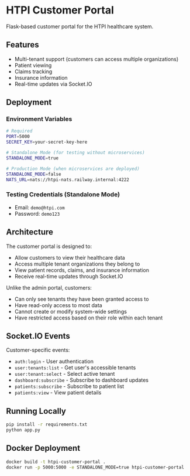 # HTPI Customer Portal

Flask-based customer portal for the HTPI healthcare system.

## Features

- Multi-tenant support (customers can access multiple organizations)
- Patient viewing
- Claims tracking
- Insurance information
- Real-time updates via Socket.IO

## Deployment

### Environment Variables

```bash
# Required
PORT=5000
SECRET_KEY=your-secret-key-here

# Standalone Mode (for testing without microservices)
STANDALONE_MODE=true

# Production Mode (when microservices are deployed)
STANDALONE_MODE=false
NATS_URL=nats://htpi-nats.railway.internal:4222
```

### Testing Credentials (Standalone Mode)

- Email: `demo@htpi.com`
- Password: `demo123`

## Architecture

The customer portal is designed to:
- Allow customers to view their healthcare data
- Access multiple tenant organizations they belong to
- View patient records, claims, and insurance information
- Receive real-time updates through Socket.IO

Unlike the admin portal, customers:
- Can only see tenants they have been granted access to
- Have read-only access to most data
- Cannot create or modify system-wide settings
- Have restricted access based on their role within each tenant

## Socket.IO Events

Customer-specific events:
- `auth:login` - User authentication
- `user:tenants:list` - Get user's accessible tenants
- `user:tenant:select` - Select active tenant
- `dashboard:subscribe` - Subscribe to dashboard updates
- `patients:subscribe` - Subscribe to patient list
- `patients:view` - View patient details

## Running Locally

```bash
pip install -r requirements.txt
python app.py
```

## Docker Deployment

```bash
docker build -t htpi-customer-portal .
docker run -p 5000:5000 -e STANDALONE_MODE=true htpi-customer-portal
```

